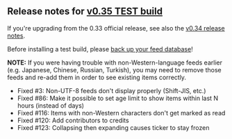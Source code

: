 ## Release notes for [v0.35 TEST build](http://snackr.googlecode.com/files/Snackr-v0.35-TEST.air) ##

If you're upgrading from the 0.33 official release, see also the [v0.34 release notes](http://code.google.com/p/snackr/wiki/ReleaseNotes_0_34_TEST).

Before installing a test build, please [back up your feed database](http://code.google.com/p/snackr/wiki/TestBuildInfo)!

**NOTE:** If you were having trouble with non-Western-language feeds earlier (e.g. Japanese, Chinese, Russian, Turkish), you may need to remove those feeds and re-add them in order to see existing items correctly.

  * Fixed #3: Non-UTF-8 feeds don't display properly (Shift-JIS, etc.)
  * Fixed #86: Make it possible to set age limit to show items within last N hours (instead of days)
  * Fixed #116: Items with non-Western characters don't get marked as read
  * Fixed #120: Add contributors to credits
  * Fixed #123: Collapsing then expanding causes ticker to stay frozen